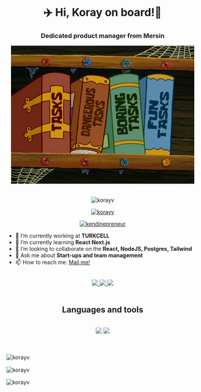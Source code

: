 <h1 align="center"> ✈️ Hi, Koray on board!👋</h1>
<h3 align=center> Dedicated product manager from Mersin</h3>
<div align="center"> 
    <img src="https://github.com/korayv/korayv/blob/main/images/giphy.gif?raw=true" alt="Sponge-bob task book">
</div>
<br/>

<p align="center"> <img src="https://komarev.com/ghpvc/?username=korayv&label=Profile%20views&color=0e75b6&style=flat" alt="korayv" /> </p>
<p align="center"> <a href="https://github-profile-trophy.vercel.app/?username=korayv&theme=dark_lover"><img src=https://github-profile-trophy.vercel.app/?username=korayv&theme=dark_lover" alt="korayv" /></a> </p>
<p align="center"> <a href="https://twitter.com/kendinepreneur" target="blank"><img src="https://img.shields.io/twitter/follow/kendinepreneur?logo=twitter&style=for-the-badge" alt="kendinepreneur" /></a> </p>


- 🔭 I’m currently working at **TURKCELL**
- 🌱 I’m currently learning **React Next.js**
- 👯 I’m looking to collaborate on the **React, NodeJS, Postgres, Tailwind**
- 💬 Ask me about **Start-ups and team management**
- 📫 How to reach me: <a href="mailto:korayvatan01@gmail.com">Mail me!</a>

<br/>
<div align="center"> 
  <a  target="_blank" href="mailto:korayvatan01@gmail.com">
    <img src="https://img.shields.io/badge/Gmail-333333?style=for-the-badge&logo=gmail&logoColor=red" />
  </a>
  <a target="_blank" href="https://linkedin.com/in/korayv">
    <img src="https://img.shields.io/badge/LinkedIn-0077B5?style=for-the-badge&logo=linkedin&logoColor=bwhitelue" target="_blank" />
  </a>
  
  <a target="_blank" href="https://korayv.github.io">
     <img src="https://img.shields.io/badge/Portfolio-FF5722?style=for-the-badge&logo=todoist&logoColor=white" target="_blank" /> 
  </a> 
</div>
<br>
<h2 align="center">Languages and tools</h2>
<br/>
<div align="center">
    <img src="https://skillicons.dev/icons?i=react,bootstrap,html,css,php,tailwind,git,gcp,figma,webflow,wordpress" />
    <img src="https://skillicons.dev/icons?i=java,dart,nodejs,javascript,typescript,mysql, postgres,dotnet,mongodb,c#,nextjs" /><br>
</div>
<br/> <br>
<p><img align="center" src="https://github-readme-stats.vercel.app/api/top-langs?username=korayv&show_icons=true&locale=en&layout=compact" alt="korayv" /></p>
<p><img align="center" src="https://github-readme-stats.vercel.app/api?username=korayv&show_icons=true&locale=en" alt="korayv" /></p>

<p><img align="center" src="https://github-readme-streak-stats.herokuapp.com/?user=korayv&" alt="korayv" /></p>
